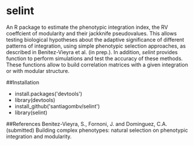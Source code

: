 selint
======

An R package to estimate the phenotypic integration index, the RV coeffcient of modularity and their jackknife pseudovalues. This allows testing biological hypotheses about the adaptive significance of different patterns of integration, using simple phenotypic selection approaches, as described in Benitez-Vieyra et al.
(in prep.). 
In addition, *selint* provides function to perform simulations and test the accuracy of these methods. These functions allow to build correlation matrices with a given integration or with modular structure.


##Installation

* install.packages('devtools')
* library(devtools)
* install_github('santiagombv/selint')
* library(selint)

##References
Benitez-Vieyra, S., Fornoni, J. and Dominguez, C.A. (submitted) Building complex phenotypes: natural selection on phenotypic integration and modularity.
